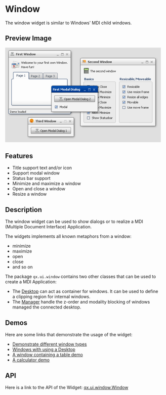 Window
======

The window widget is similar to Windows' MDI child windows.

Preview Image
-------------

![window.png](window.png)

Features
--------

-   Title support text and/or icon
-   Support modal window
-   Status bar support
-   Minimize and maximize a window
-   Open and close a window
-   Resize a window

Description
-----------

The window widget can be used to show dialogs or to realize a MDI (Multiple Document Interface) Application.

The widgets implements all known metaphors from a window:

-   minimize
-   maximize
-   open
-   close
-   and so on

The package `qx.ui.window` contains two other classes that can be used to create a MDI Application:

-   The [Desktop](../../apps/apiviewer/#qx.ui.window.Desktop) can act as container for windows. It can be used to define a clipping region for internal windows.
-   The [Manager](../../apps/apiviewer/#qx.ui.window.Manager) handle the z-order and modality blocking of windows managed the connected desktop.

Demos
-----

Here are some links that demonstrate the usage of the widget:

-   [Demonstrate different window types](../../apps/demobrowser/#widget~Window.html)
-   [Windows with using a Desktop](../../apps/demobrowser/#widget~Desktop.html)
-   [A window containing a table demo](../../apps/demobrowser/#table~Table.html)
-   [A calculator demo](../../apps/demobrowser/#showcase~Calculator.html)

API
---

Here is a link to the API of the Widget:
[qx.ui.window.Window](../../apps/apiviewer/#qx.ui.window.Window)
